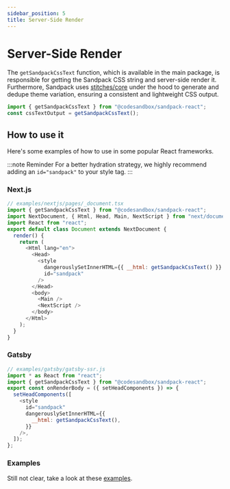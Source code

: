 ```yaml
---
sidebar_position: 5
title: Server-Side Render
---
```


# Server-Side Render

The `getSandpackCssText` function, which is available in the main package, is responsible for getting the Sandpack CSS string and server-side render it. Furthermore, Sandpack uses [stitches/core](https://stitches.dev/) under the hood to generate and dedupe theme variation, ensuring a consistent and lightweight CSS output.

```jsx
import { getSandpackCssText } from "@codesandbox/sandpack-react";
const cssTextOutput = getSandpackCssText();
```

## How to use it

Here's some examples of how to use in some popular React frameworks.

:::note Reminder
For a better hydration strategy, we highly recommend adding an `id="sandpack"` to your style tag.
:::

### Next.js

```js
// examples/nextjs/pages/_document.tsx
import { getSandpackCssText } from "@codesandbox/sandpack-react";
import NextDocument, { Html, Head, Main, NextScript } from "next/document";
import React from "react";
export default class Document extends NextDocument {
  render() {
    return (
      <Html lang="en">
        <Head>
          <style
            dangerouslySetInnerHTML={{ __html: getSandpackCssText() }}
            id="sandpack"
          />
        </Head>
        <body>
          <Main />
          <NextScript />
        </body>
      </Html>
    );
  }
}
```

### Gatsby

```js
// examples/gatsby/gatsby-ssr.js
import * as React from "react";
import { getSandpackCssText } from "@codesandbox/sandpack-react";
export const onRenderBody = ({ setHeadComponents }) => {
  setHeadComponents([
    <style
      id="sandpack"
      dangerouslySetInnerHTML={{
        __html: getSandpackCssText(),
      }}
    />,
  ]);
};
```

### Examples

Still not clear, take a look at these [examples](https://github.com/codesandbox/sandpack/tree/main/examples).
